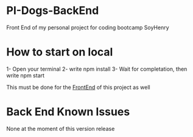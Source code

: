 # PI-Dogs-BackEnd
Front End of my personal project for coding bootcamp SoyHenry

# How to start on local
1- Open your terminal
2- write npm install
3- Wait for completation, then write npm start

This must be done for the <a href="https://github.com/LeonardoRosales1485/pi-dogs-front/">FrontEnd</a> of this project as well

# Back End Known Issues

None at the moment of this version release
